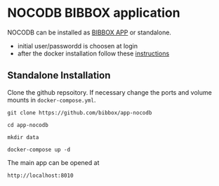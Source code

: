 # NOCODB BIBBOX application

NOCODB can be installed as [BIBBOX APP](https://bibbox.readthedocs.io/en/latest/ "BIBBOX App Store") or standalone. 

* initial user/passwordd is choosen at login
* after the docker installation follow these [instructions](https://github.com/bibbox/app-seeddms/blob/master/INSTALL-APP.md)

## Standalone Installation

Clone the github repsoitory. If necessary change the ports and volume mounts in `docker-compose.yml`.  

`git clone https://github.com/bibbox/app-nocodb`

`cd app-nocodb`

`mkdir data`

`docker-compose up -d`

The main app can be opened at 

`http://localhost:8010`
